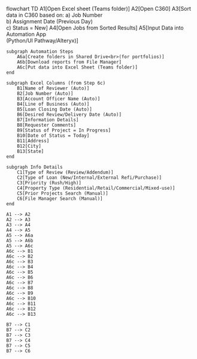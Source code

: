 flowchart TD
    A1[Open Excel sheet (Teams folder)]
    A2[Open C360]
    A3[Sort data in C360 based on:
        a) Job Number<br> 
        b) Assignment Date (Previous Day)<br> 
        c) Status = New]
    A4[Open Jobs from Sorted Results]
    A5[Input Data into Automation App<br>(Python/UI Pathway/Alteryx)]
    
    subgraph Automation Steps
        A6a[Create folders in Shared Drive<br>(for portfolios)]
        A6b[Download reports from File Manager]
        A6c[Put data into Excel Sheet (Teams folder)]
    end

    subgraph Excel Columns (from Step 6c)
        B1[Name of Reviewer (Auto)]
        B2[Job Number (Auto)]
        B3[Account Officer Name (Auto)]
        B4[Line of Business (Auto)]
        B5[Loan Closing Date (Auto)]
        B6[Desired Review/Delivery Date (Auto)]
        B7[Information Details]
        B8[Requester Comments]
        B9[Status of Project = In Progress]
        B10[Date of Status = Today]
        B11[Address]
        B12[City]
        B13[State]
    end

    subgraph Info Details
        C1[Type of Review (Review/Addendum)]
        C2[Type of Loan (New/Internal/External Refi/Purchase)]
        C3[Priority (Rush/High)]
        C4[Property Type (Residential/Retail/Commercial/Mixed-use)]
        C5[Prior Projects Search (Manual)]
        C6[File Manager Search (Manual)]
    end

    A1 --> A2
    A2 --> A3
    A3 --> A4
    A4 --> A5
    A5 --> A6a
    A5 --> A6b
    A5 --> A6c
    A6c --> B1
    A6c --> B2
    A6c --> B3
    A6c --> B4
    A6c --> B5
    A6c --> B6
    A6c --> B7
    A6c --> B8
    A6c --> B9
    A6c --> B10
    A6c --> B11
    A6c --> B12
    A6c --> B13

    B7 --> C1
    B7 --> C2
    B7 --> C3
    B7 --> C4
    B7 --> C5
    B7 --> C6
